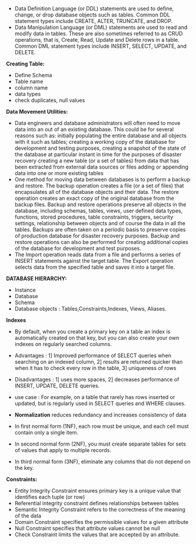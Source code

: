 
-  Data Definition Language (or DDL) statements are used to define, change, or drop database objects such as tables. Common DDL statement types include CREATE, ALTER, TRUNCATE, and DROP.
-  Data Manipulation Language (or DML) statements are used to read and modify data in tables. These are also sometimes referred to as CRUD operations, that is, Create, Read, Update and Delete rows in a table.  Common DML statement types include INSERT, SELECT, UPDATE, and DELETE.

**Creating Table:**
- Define Schema
- Table name
- column name
- data types
- check duplicates, null values

**Data Movement Utilities:**
- Data engineers and database administrators will often need to move data into an out of an existing database. This could be for several reasons such as: initially populating the entire database and all objects with it such as tables; creating a working copy of the database for development and testing purposes, creating a snapshot of the state of the database at particular instant in time for the purposes of disaster recovery creating a new table (or a set of tables) from data that has been extracted from external data sources or files adding or appending data into one or more existing tables
- One method for moving data between databases is to perform a backup and restore. The backup operation creates a file (or a set of files) that encapsulates all of the database objects and their data. The restore operation creates an exact copy of the original database from the backup files. Backup and restore operations preserve all objects in the database, including schemas, tables, views, user defined data types, functions, stored procedures, table constraints, triggers, security settings, relationship between objects and of course the data in all the tables. Backups are often taken on a periodic basis to preserve copies of production database for disaster recovery purposes. Backup and restore operations can also be performed for creating additional copies of the database for development and test purposes.
- The Import operation reads data from a file and performs a series of INSERT statements against the target table. The Export operation selects data from the specified table and saves it into a target file.

**DATABASE HIERARCHY:**
- Instance
- Database
- Schema
- Database objects : Tables,Constraints,Indexes, Views, Aliases.

**Indexes**
- By default, when you create a primary key on a table an index is automatically created on that key, but you can also create your own indexes on regularly searched columns.
- Advantages : 1] Improved performance of SELECT queries when searching on an indexed column,  2] results are returned quicker than when it has to check every row in the table,  3] uniqueness of rows
- Disadvantages :  1] uses more spaces,  2] decreases performance of INSERT, UPDATE, DELETE queries.
- use case : For example, on a table that rarely has rows inserted or updated, but is regularly used in SELECT queries and WHERE clauses.

- **Normalization** reduces redundancy and increases consistency of data
- In first normal form (1NF), each row must be unique, and each cell must contain only a single item.
- In second normal form (2NF), you must create separate tables for sets of values that apply to multiple records.
- In third normal form (3NF), eliminate any columns that do not depend on the key.

**Constraints:**
- Entity Integrity Constraint ensures primary key is a unique value that identifies each tuple (or row)
- Referential integrity constraint defines relationships between tables
- Semantic Integrity Constraint refers to the correctness of the meaning of the data
- Domain Constraint specifies the permissible values for a given attribute
- Null Constraint specifies that attribute values cannot be null
- Check Constraint limits the values that are accepted by an attribute.
